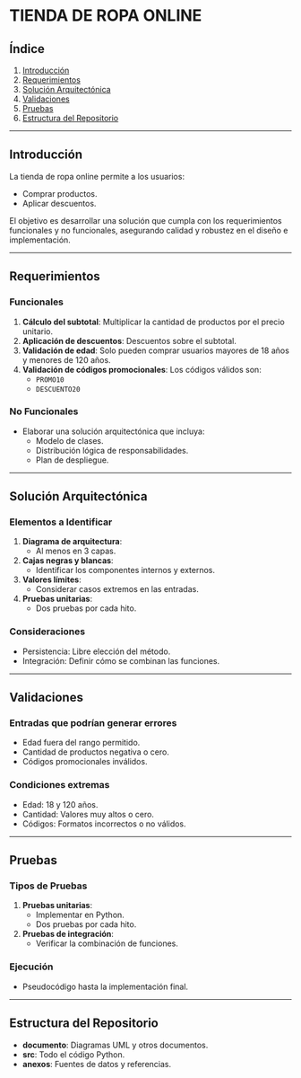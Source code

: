 # TIENDA DE ROPA ONLINE

## Índice
1. [Introducción](#introducción)
2. [Requerimientos](#requerimientos)
3. [Solución Arquitectónica](#solución-arquitectónica)
4. [Validaciones](#validaciones)
5. [Pruebas](#pruebas)
6. [Estructura del Repositorio](#estructura-del-repositorio)

---

## Introducción
La tienda de ropa online permite a los usuarios:
- Comprar productos.
- Aplicar descuentos.

El objetivo es desarrollar una solución que cumpla con los requerimientos funcionales y no funcionales, asegurando calidad y robustez en el diseño e implementación.

---

## Requerimientos

### Funcionales
1. **Cálculo del subtotal**: Multiplicar la cantidad de productos por el precio unitario.
2. **Aplicación de descuentos**: Descuentos sobre el subtotal.
3. **Validación de edad**: Solo pueden comprar usuarios mayores de 18 años y menores de 120 años.
4. **Validación de códigos promocionales**: Los códigos válidos son:
   - `PROMO10`
   - `DESCUENTO20`

### No Funcionales
- Elaborar una solución arquitectónica que incluya:
  - Modelo de clases.
  - Distribución lógica de responsabilidades.
  - Plan de despliegue.

---

## Solución Arquitectónica

### Elementos a Identificar
1. **Diagrama de arquitectura**:
   - Al menos en 3 capas.
2. **Cajas negras y blancas**:
   - Identificar los componentes internos y externos.
3. **Valores límites**:
   - Considerar casos extremos en las entradas.
4. **Pruebas unitarias**:
   - Dos pruebas por cada hito.

### Consideraciones
- Persistencia: Libre elección del método.
- Integración: Definir cómo se combinan las funciones.

---

## Validaciones

### Entradas que podrían generar errores
- Edad fuera del rango permitido.
- Cantidad de productos negativa o cero.
- Códigos promocionales inválidos.

### Condiciones extremas
- Edad: 18 y 120 años.
- Cantidad: Valores muy altos o cero.
- Códigos: Formatos incorrectos o no válidos.

---

## Pruebas

### Tipos de Pruebas
1. **Pruebas unitarias**:
   - Implementar en Python.
   - Dos pruebas por cada hito.
2. **Pruebas de integración**:
   - Verificar la combinación de funciones.

### Ejecución
- Pseudocódigo hasta la implementación final.

---

## Estructura del Repositorio

- **documento**: Diagramas UML y otros documentos.
- **src**: Todo el código Python.
- **anexos**: Fuentes de datos y referencias.

